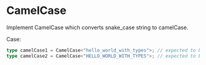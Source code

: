 # CamelCase

Implement CamelCase<T> which converts snake_case string to camelCase.

Case:

```ts
type camelCase1 = CamelCase<"hello_world_with_types">; // expected to be 'helloWorldWithTypes'
type camelCase2 = CamelCase<"HELLO_WORLD_WITH_TYPES">; // expected to be same as previous one
```
